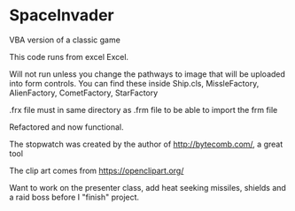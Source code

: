 # SpaceInvader
VBA version of a classic game

This code runs from excel Excel.

Will not run unless you change the pathways to image that will be uploaded into form controls.
You can find these inside Ship.cls, MissleFactory, AlienFactory, CometFactory, StarFactory

.frx file must in same directory as .frm file to be able to import the frm file

Refactored and now functional.

The stopwatch was created by the author of http://bytecomb.com/, a great tool

The clip art comes from https://openclipart.org/

Want to work on the presenter class, add heat seeking missiles, shields and a raid boss before I "finish" project.
